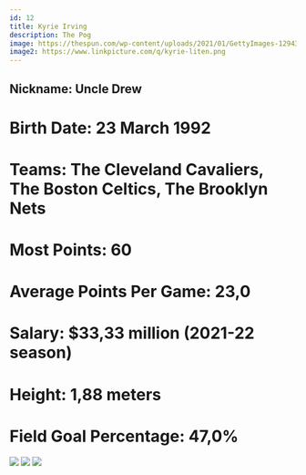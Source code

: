 ```yaml
---
id: 12
title: Kyrie Irving
description: The Pog
image: https://thespun.com/wp-content/uploads/2021/01/GettyImages-1294360519.jpg
image2: https://www.linkpicture.com/q/kyrie-liten.png
---
```


## Nickname: <span class="pinfo">Uncle Drew</span>
# Birth Date: <span class="pinfo">23 March 1992</span>
# Teams: <span class="pinfo">The Cleveland Cavaliers, The Boston Celtics, The Brooklyn Nets</span>
# Most Points: <span class="pinfo">60</span>
# Average Points Per Game: <span class="pinfo">23,0</span>
# Salary: <span class="pinfo">$33,33 million (2021-22 season)</span>
# Height: <span class="pinfo">1,88 meters</span>
# Field Goal Percentage: <span class="pinfo">47,0%</span>

<div class="teamImage flex flex-wrap justify-start">
<img src="https://www.linkpicture.com/q/cavs-liten_1.png" class="TImage p-4">
<img src="https://upload.wikimedia.org/wikipedia/en/thumb/8/8f/Boston_Celtics.svg/800px-Boston_Celtics.svg.png" class="TImage p-4">
<img src="https://upload.wikimedia.org/wikipedia/commons/thumb/4/44/Brooklyn_Nets_newlogo.svg/1200px-Brooklyn_Nets_newlogo.svg.png" class="TImage p-4">

</div>